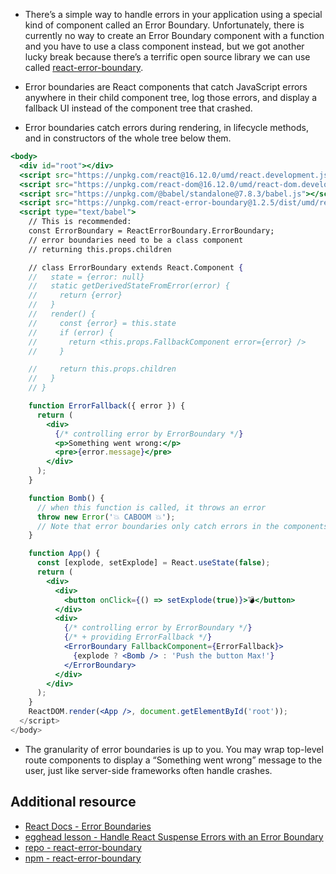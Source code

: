 -   There’s a simple way to handle errors in your application using a special kind of component called an Error Boundary. Unfortunately, there is currently no way to create an Error Boundary component with a function and you have to use a class component instead, but we got another lucky break because there’s a terrific open source library we can use called [react-error-boundary](https://github.com/bvaughn/react-error-boundary).
    
-   Error boundaries are React components that catch JavaScript errors anywhere in their child component tree, log those errors, and display a fallback UI instead of the component tree that crashed.
    
-   Error boundaries catch errors during rendering, in lifecycle methods, and in constructors of the whole tree below them.

```jsx
<body>
  <div id="root"></div>
  <script src="https://unpkg.com/react@16.12.0/umd/react.development.js"></script>
  <script src="https://unpkg.com/react-dom@16.12.0/umd/react-dom.development.js"></script>
  <script src="https://unpkg.com/@babel/standalone@7.8.3/babel.js"></script>
  <script src="https://unpkg.com/react-error-boundary@1.2.5/dist/umd/react-error-boundary.js"></script>
  <script type="text/babel">
    // This is recommended:
    const ErrorBoundary = ReactErrorBoundary.ErrorBoundary;
    // error boundaries need to be a class component
    // returning this.props.children

    // class ErrorBoundary extends React.Component {
    //   state = {error: null}
    //   static getDerivedStateFromError(error) {
    //     return {error}
    //   }
    //   render() {
    //     const {error} = this.state
    //     if (error) {
    //       return <this.props.FallbackComponent error={error} />
    //     }

    //     return this.props.children
    //   }
    // }

    function ErrorFallback({ error }) {
      return (
        <div>
          {/* controlling error by ErrorBoundary */}
          <p>Something went wrong:</p>
          <pre>{error.message}</pre>
        </div>
      );
    }

    function Bomb() {
      // when this function is called, it throws an error
      throw new Error('💥 CABOOM 💥');
      // Note that error boundaries only catch errors in the components below them in the tree.
    }

    function App() {
      const [explode, setExplode] = React.useState(false);
      return (
        <div>
          <div>
            <button onClick={() => setExplode(true)}>💣</button>
          </div>
          <div>
            {/* controlling error by ErrorBoundary */}
            {/* + providing ErrorFallback */}
            <ErrorBoundary FallbackComponent={ErrorFallback}>
              {explode ? <Bomb /> : 'Push the button Max!'}
            </ErrorBoundary>
          </div>
        </div>
      );
    }
    ReactDOM.render(<App />, document.getElementById('root'));
  </script>
</body>
```

-   The granularity of error boundaries is up to you. You may wrap top-level route components to display a “Something went wrong” message to the user, just like server-side frameworks often handle crashes.

## Additional resource

-   [React Docs - Error Boundaries](https://reactjs.org/docs/error-boundaries.html)
-   [egghead lesson - Handle React Suspense Errors with an Error Boundary](https://egghead.io/lessons/react-handle-react-suspense-errors-with-an-error-boundary)
-   [repo - react-error-boundary](https://github.com/bvaughn/react-error-boundary)
-   [npm - react-error-boundary](https://www.npmjs.com/package/react-error-boundary)
